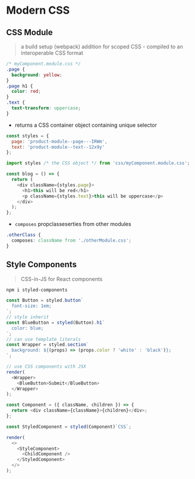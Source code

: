 # Modern CSS

## CSS Module

> a build setup (webpack) addition for scoped CSS - compiled to an interoperable CSS format

```css
/* myComponent.module.css */
.page {
  background: yellow;
}
.page h1 {
  color: red;
}
.text {
  text-transform: uppercase;
}
```

- returns a CSS container object containing unique selector

```js
const styles = {
  page: 'product-module--page---IRWm',
  text: 'product-module--text--12x9y'
};
```

```js
import styles /* the CSS object */ from 'css/myComponent.module.css';

const blog = () => {
  return (
    <div className={styles.page}>
      <h1>this will be red</h1>
      <p className={styles.text}>this will be uppercase</p>
    </div>
  );
};
```

- `composes` propclasseserties from other modules

```css
.otherClass {
  composes: className from './otherModule.css';
}
```

## Style Components

> CSS-in-JS for React components

```bash
npm i styled-components
```

```js
const Button = styled.button`
  font-size: 1em;
`;
// style inherit
const BlueButton = styled(Button).h1`
  color: blue;
`;
// can use template literals
const Wrapper = styled.section`
  background: ${(props) => (props.color ? 'white' : 'black')};
`;

// use CSS components with JSX
render(
  <Wrapper>
    <BlueButton>Submit</BlueButton>
  </Wrapper>
);
```

```js
const Component = ({ className, children }) => {
  return <div className={className}>{children}</div>;
};

const StyledComponent = styled(Component)`CSS`;

render(
  <>
    <StyleComponent>
      <ChildComponent />
    </StyledComponent>
  </>
);
```
